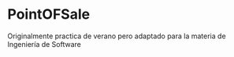 # PointOFSale
Originalmente practica de verano pero adaptado para la materia de Ingeniería de Software
